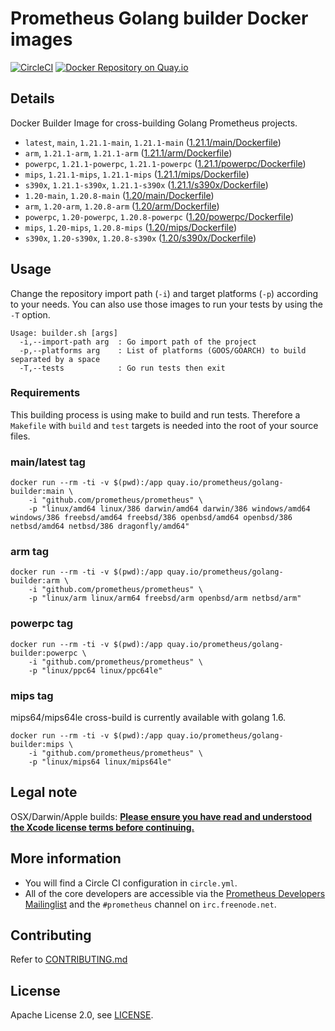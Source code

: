 # Prometheus Golang builder Docker images

[![CircleCI](https://circleci.com/gh/prometheus/golang-builder/tree/master.svg?style=shield)][circleci]
[![Docker Repository on Quay.io](https://quay.io/repository/prometheus/golang-builder/status)][quayio]

## Details

Docker Builder Image for cross-building Golang Prometheus projects.

- `latest`, `main`, `1.21.1-main`, `1.21.1-main` ([1.21.1/main/Dockerfile](1.21.1/main/Dockerfile))
- `arm`, `1.21.1-arm`, `1.21.1-arm` ([1.21.1/arm/Dockerfile](1.21.1/arm/Dockerfile))
- `powerpc`, `1.21.1-powerpc`, `1.21.1-powerpc` ([1.21.1/powerpc/Dockerfile](1.21.1/powerpc/Dockerfile))
- `mips`, `1.21.1-mips`, `1.21.1-mips` ([1.21.1/mips/Dockerfile](1.21.1/mips/Dockerfile))
- `s390x`, `1.21.1-s390x`, `1.21.1-s390x` ([1.21.1/s390x/Dockerfile](1.21.1/s390x/Dockerfile))
- `1.20-main`, `1.20.8-main` ([1.20/main/Dockerfile](1.20/main/Dockerfile))
- `arm`, `1.20-arm`, `1.20.8-arm` ([1.20/arm/Dockerfile](1.20/arm/Dockerfile))
- `powerpc`, `1.20-powerpc`, `1.20.8-powerpc` ([1.20/powerpc/Dockerfile](1.20/powerpc/Dockerfile))
- `mips`, `1.20-mips`, `1.20.8-mips` ([1.20/mips/Dockerfile](1.20/mips/Dockerfile))
- `s390x`, `1.20-s390x`, `1.20.8-s390x` ([1.20/s390x/Dockerfile](1.20/s390x/Dockerfile))

## Usage

Change the repository import path (`-i`) and target platforms (`-p`) according to your needs.
You can also use those images to run your tests by using the `-T` option.

```
Usage: builder.sh [args]
  -i,--import-path arg  : Go import path of the project
  -p,--platforms arg    : List of platforms (GOOS/GOARCH) to build separated by a space
  -T,--tests            : Go run tests then exit
```

### Requirements

This building process is using make to build and run tests.
Therefore a `Makefile` with `build` and `test` targets is needed into the root of your source files.

### main/latest tag

```
docker run --rm -ti -v $(pwd):/app quay.io/prometheus/golang-builder:main \
    -i "github.com/prometheus/prometheus" \
    -p "linux/amd64 linux/386 darwin/amd64 darwin/386 windows/amd64 windows/386 freebsd/amd64 freebsd/386 openbsd/amd64 openbsd/386 netbsd/amd64 netbsd/386 dragonfly/amd64"
```

### arm tag

```
docker run --rm -ti -v $(pwd):/app quay.io/prometheus/golang-builder:arm \
    -i "github.com/prometheus/prometheus" \
    -p "linux/arm linux/arm64 freebsd/arm openbsd/arm netbsd/arm"
```

### powerpc tag

```
docker run --rm -ti -v $(pwd):/app quay.io/prometheus/golang-builder:powerpc \
    -i "github.com/prometheus/prometheus" \
    -p "linux/ppc64 linux/ppc64le"
```

### mips tag

mips64/mips64le cross-build is currently available with golang 1.6.

```
docker run --rm -ti -v $(pwd):/app quay.io/prometheus/golang-builder:mips \
    -i "github.com/prometheus/prometheus" \
    -p "linux/mips64 linux/mips64le"
```

## Legal note

OSX/Darwin/Apple builds:
**[Please ensure you have read and understood the Xcode license
   terms before continuing.](https://www.apple.com/legal/sla/docs/xcode.pdf)**

## More information

  * You will find a Circle CI configuration in `circle.yml`.
  * All of the core developers are accessible via the [Prometheus Developers Mailinglist](https://groups.google.com/forum/?fromgroups#!forum/prometheus-developers) and the `#prometheus` channel on `irc.freenode.net`.

## Contributing

Refer to [CONTRIBUTING.md](CONTRIBUTING.md)

## License

Apache License 2.0, see [LICENSE](LICENSE).

[quayio]: https://quay.io/repository/prometheus/golang-builder
[circleci]: https://circleci.com/gh/prometheus/golang-builder

